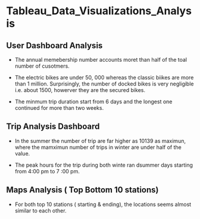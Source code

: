 # Tableau_Data_Visualizations_Analysis
 
## User  Dashboard Analysis

- The annual memebership number accounts moret than half of the toal number of cusotmers.

- The electric bikes are under 50, 000 whereas the classic biikes are more than 1 million. Surprisingly, the number of docked bikes is very negligible i.e. about 1500, howerver they are the secured bikes.

- The minmum trip duration start from 6 days and the longest one continued for  more than two weeks.


## Trip Analysis Dashboard

- In the summer the number of trip are far higher as 10139 as maximun, where the mamximun number of trips in winter are under half of the value.

- The peak hours for the trip during both winte ran dsummer days starting from 4:00 pm to 7 :00 pm.

## Maps Analysis ( Top Bottom 10 stations)

- For both top 10 stations ( starting & ending), the locations seems almost similar to each other.


